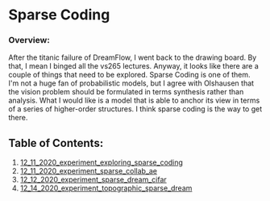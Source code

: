 # Sparse Coding

### Overview:

After the titanic failure of DreamFlow, I went back to the drawing board.  By that, I mean
I binged all the vs265 lectures.  Anyway, it looks like there are a couple of things that 
need to be explored. Sparse Coding is one of them.  I'm not a huge fan of probabilistic 
models, but I agree with Olshausen that the vision problem should be formulated in terms 
synthesis rather than analysis.  What I would like is a model that is able to anchor its
view in terms of a series of higher-order structures.  I think sparse coding is the way
to get there.

## Table of Contents:
1. [12_11_2020_experiment_exploring_sparse_coding](12_11_2020_experiment_exploring_sparse_coding)
2. [12_11_2020_experiment_sparse_collab_ae](12_11_2020_experiment_sparse_collab_ae)
3. [12_12_2020_experiment_sparse_dream_cifar](12_12_2020_experiment_sparse_dream_cifar)
4. [12_14_2020_experiment_topographic_sparse_dream](12_14_2020_experiment_topographic_sparse_dream)